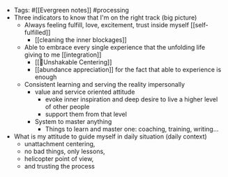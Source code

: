 - Tags: #[[Evergreen notes]] #processing
- Three indicators to know that I'm on the right track (big picture)
    - Always feeling fulfill, love, excitement, trust inside myself [[self-fulfilled]]
        - [[cleaning the inner blockages]]
    - Able to embrace every single experience that the unfolding life giving to me [[integration]]
        - [[🌱Unshakable Centering]]
        - [[abundance appreciation]] for the fact that able to experience is enough
    - Consistent learning and serving the reality impersonally
        - value and service oriented attitude
            - evoke inner inspiration and deep desire to live a higher level of other people
            - support them from that level
        - System to master anything
            - Things to learn and master one: coaching, training, writing...
- What is my attitude to guide myself in daily situation (daily context)
    - unattachment centering, 
    - no bad things, only lessons, 
    - helicopter point of view, 
    - and trusting the process
